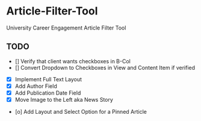 # Article-Filter-Tool

University Career Engagement Article Filter Tool

## TODO

- [] Verify that client wants checkboxes in B-Col
- [] Convert Dropdown to Checkboxes in View and Content Item if verified
- [x] Implement Full Text Layout
- [x] Add Author Field
- [x] Add Publication Date Field
- [x] Move Image to the Left aka News Story
- [o] Add Layout and Select Option for a Pinned Article
